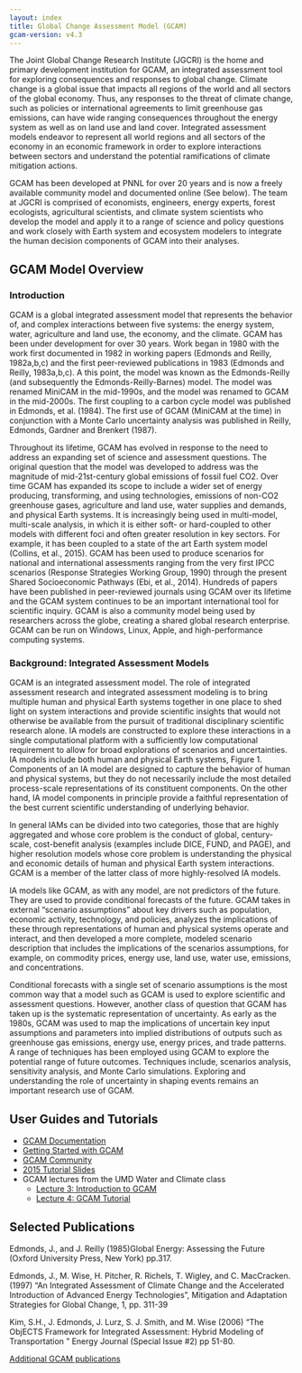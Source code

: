 ```yaml
---
layout: index
title: Global Change Assessment Model (GCAM)
gcam-version: v4.3
---
```


The Joint Global Change Research Institute (JGCRI) is the home and
primary development institution for GCAM, an integrated assessment
tool for exploring consequences and responses to global
change. Climate change is a global issue that impacts all regions of
the world and all sectors of the global economy. Thus, any responses
to the threat of climate change, such as policies or international
agreements to limit greenhouse gas emissions, can have wide ranging
consequences throughout the energy system as well as on land use and
land cover. Integrated assessment models endeavor to represent all
world regions and all sectors of the economy in an economic framework
in order to explore interactions between sectors and understand the
potential ramifications of climate mitigation actions.

GCAM has been developed at PNNL for over 20 years and is now a freely
available community model and documented online (See below). The team
at JGCRI is comprised of economists, engineers, energy experts, forest
ecologists, agricultural scientists, and climate system scientists who
develop the model and apply it to a range of science and policy
questions and work closely with Earth system and ecosystem modelers to
integrate the human decision components of GCAM into their analyses.

## GCAM Model Overview

### Introduction

GCAM is a global integrated assessment model that represents the
behavior of, and complex interactions between five systems: the energy
system, water, agriculture and land use, the economy, and the
climate. GCAM has been under development for over 30 years. Work began
in 1980 with the work first documented in 1982 in working papers
(Edmonds and Reilly, 1982a,b,c) and the first peer-reviewed
publications in 1983 (Edmonds and Reilly, 1983a,b,c). A this point,
the model was known as the Edmonds-Reilly (and subsequently the
Edmonds-Reilly-Barnes) model. The model was renamed MiniCAM in the
mid-1990s, and the model was renamed to GCAM in the mid-2000s. The
first coupling to a carbon cycle model was published in Edmonds, et
al. (1984). The first use of GCAM (MiniCAM at the time) in conjunction
with a Monte Carlo uncertainty analysis was published in Reilly,
Edmonds, Gardner and Brenkert (1987).

Throughout its lifetime, GCAM has evolved in response to the need to
address an expanding set of science and assessment questions. The
original question that the model was developed to address was the
magnitude of mid-21st-century global emissions of fossil fuel
CO2. Over time GCAM has expanded its scope to include a wider set of
energy producing, transforming, and using technologies, emissions of
non-CO2 greenhouse gases, agriculture and land use, water supplies and
demands, and physical Earth systems. It is increasingly being used in
multi-model, multi-scale analysis, in which it is either soft- or
hard-coupled to other models with different foci and often greater
resolution in key sectors. For example, it has been coupled to a state
of the art Earth system model (Collins, et al., 2015). GCAM has been
used to produce scenarios for national and international assessments
ranging from the very first IPCC scenarios (Response Strategies
Working Group, 1990) through the present Shared Socioeconomic Pathways
(Ebi, et al., 2014). Hundreds of papers have been published in
peer-reviewed journals using GCAM over its lifetime and the GCAM
system continues to be an important international tool for scientific
inquiry. GCAM is also a community model being used by researchers
across the globe, creating a shared global research enterprise. GCAM
can be run on Windows, Linux, Apple, and high-performance computing
systems.

### Background: Integrated Assessment Models

GCAM is an integrated assessment model. The role of integrated
assessment research and integrated assessment modeling is to bring
multiple human and physical Earth systems together in one place to
shed light on system interactions and provide scientific insights that
would not otherwise be available from the pursuit of traditional
disciplinary scientific research alone. IA models are constructed to
explore these interactions in a single computational platform with a
sufficiently low computational requirement to allow for broad
explorations of scenarios and uncertainties. IA models include both
human and physical Earth systems, Figure 1. Components of an IA model
are designed to capture the behavior of human and physical systems,
but they do not necessarily include the most detailed process-scale
representations of its constituent components. On the other hand, IA
model components in principle provide a faithful representation of the
best current scientific understanding of underlying behavior.

In general IAMs can be divided into two categories, those that are
highly aggregated and whose core problem is the conduct of global,
century-scale, cost-benefit analysis (examples include DICE, FUND, and
PAGE), and higher resolution models whose core problem is
understanding the physical and economic details of human and physical
Earth system interactions. GCAM is a member of the latter class of
more highly-resolved IA models.

IA models like GCAM, as with any model, are not predictors of the
future. They are used to provide conditional forecasts of the
future. GCAM takes in external “scenario assumptions” about key
drivers such as population, economic activity, technology, and
policies, analyzes the implications of these through representations
of human and physical systems operate and interact, and then developed
a more complete, modeled scenario description that includes the
implications of the scenarios assumptions, for example, on commodity
prices, energy use, land use, water use, emissions, and
concentrations.

Conditional forecasts with a single set of scenario assumptions is the
most common way that a model such as GCAM is used to explore
scientific and assessment questions. However, another class of
question that GCAM has taken up is the systematic representation of
uncertainty. As early as the 1980s, GCAM was used to map the
implications of uncertain key input assumptions and parameters into
implied distributions of outputs such as greenhouse gas emissions,
energy use, energy prices, and trade patterns. A range of techniques
has been employed using GCAM to explore the potential range of future
outcomes. Techniques include, scenarios analysis, sensitivity
analysis, and Monte Carlo simulations. Exploring and understanding the
role of uncertainty in shaping events remains an important research
use of GCAM.

## User Guides and Tutorials

* [GCAM Documentation](toc.html)
* [Getting Started with GCAM](user-guide.html)
* [GCAM Community](http://www.globalchange.umd.edu/models/gcam/gcam-community/)
* [2015 Tutorial Slides](http://www.globalchange.umd.edu/data/annual-meetings/2015/GCAM_Tutorial_2015.pdf)
* GCAM lectures from the UMD Water and Climate class
  * [Lecture 3: Introduction to GCAM](https://www.youtube.com/watch?v=xRF9lFwtMr0)
  * [Lecture 4: GCAM Tutorial](https://www.youtube.com/watch?v=S7vAShH-dbs)

## Selected Publications

Edmonds, J., and J. Reilly (1985)Global Energy: Assessing the Future (Oxford University Press, New York) pp.317.

Edmonds, J., M. Wise, H. Pitcher, R. Richels, T. Wigley, and C. MacCracken. (1997) “An Integrated Assessment of Climate Change and the Accelerated Introduction of Advanced Energy Technologies”, Mitigation and Adaptation Strategies for Global Change, 1, pp. 311-39

Kim, S.H., J. Edmonds, J. Lurz, S. J. Smith, and M. Wise (2006) “The ObjECTS Framework for Integrated Assessment: Hybrid Modeling of Transportation ” Energy Journal (Special Issue #2) pp 51-80.

[Additional GCAM publications](references.html)
